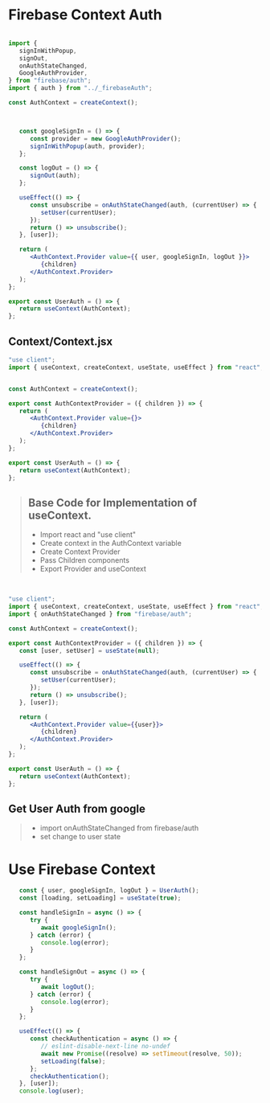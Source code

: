 
# Firebase Context Auth


```jsx

import {
   signInWithPopup,
   signOut,
   onAuthStateChanged,
   GoogleAuthProvider,
} from "firebase/auth";
import { auth } from "../_firebaseAuth";

const AuthContext = createContext();



   const googleSignIn = () => {
      const provider = new GoogleAuthProvider();
      signInWithPopup(auth, provider);
   };

   const logOut = () => {
      signOut(auth);
   };

   useEffect(() => {
      const unsubscribe = onAuthStateChanged(auth, (currentUser) => {
         setUser(currentUser);
      });
      return () => unsubscribe();
   }, [user]);

   return (
      <AuthContext.Provider value={{ user, googleSignIn, logOut }}>
         {children}
      </AuthContext.Provider>
   );
};

export const UserAuth = () => {
   return useContext(AuthContext);
};

```
## Context/Context.jsx


```jsx
"use client";
import { useContext, createContext, useState, useEffect } from "react";


const AuthContext = createContext();

export const AuthContextProvider = ({ children }) => {
   return (
      <AuthContext.Provider value={}>
         {children}
      </AuthContext.Provider>
   );
};

export const UserAuth = () => {
   return useContext(AuthContext);
};

```
> ## Base Code for Implementation of useContext.
>  - Import react and "use client"
>  - Create context in the AuthContext variable
>  - Create Context Provider
>  - Pass Children components
>  - Export Provider and useContext


<br/>

```jsx
"use client";
import { useContext, createContext, useState, useEffect } from "react";
import { onAuthStateChanged } from "firebase/auth";

const AuthContext = createContext();

export const AuthContextProvider = ({ children }) => {
   const [user, setUser] = useState(null); 

   useEffect(() => {
      const unsubscribe = onAuthStateChanged(auth, (currentUser) => {
         setUser(currentUser);
      });
      return () => unsubscribe();
   }, [user]);

   return (
      <AuthContext.Provider value={{user}}>
         {children}
      </AuthContext.Provider>
   );
};

export const UserAuth = () => {
   return useContext(AuthContext);
};

```
## Get User Auth from google 
>  - import onAuthStateChanged from firebase/auth
>  - set change to user state

# Use Firebase Context

```jsx
   const { user, googleSignIn, logOut } = UserAuth();
   const [loading, setLoading] = useState(true);

   const handleSignIn = async () => {
      try {
         await googleSignIn();
      } catch (error) {
         console.log(error);
      }
   };

   const handleSignOut = async () => {
      try {
         await logOut();
      } catch (error) {
         console.log(error);
      }
   };

   useEffect(() => {
      const checkAuthentication = async () => {
         // eslint-disable-next-line no-undef
         await new Promise((resolve) => setTimeout(resolve, 50));
         setLoading(false);
      };
      checkAuthentication();
   }, [user]);
   console.log(user);
```
